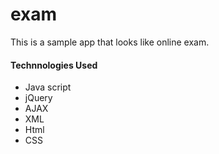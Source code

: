 # exam
<p> This is a sample app that looks like online exam. </p>



<h4> Technnologies Used </h4>
<ul>
<li>Java script</li>
<li>jQuery</li>
<li>AJAX</li>
<li>XML</li>
<li>Html</li>
<li>CSS</li>
</ul>
